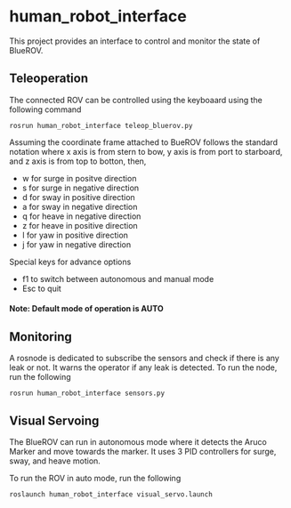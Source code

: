 # human_robot_interface
This project provides an interface to control and monitor the state of BlueROV. 

## Teleoperation
The connected ROV can be controlled using the keyboaard using the following command
```
rosrun human_robot_interface teleop_bluerov.py
```
Assuming the coordinate frame attached to BueROV follows the standard notation where x axis
is from stern to bow, y axis is from port to starboard, and z axis is from top to botton, then, 
- w for surge in positve direction
- s for surge in negative direction
- d for sway in positive direction
- a for sway in negative direction
- q for heave in negative direction
- z for heave in positive direction
- l for yaw in positive direction
- j for yaw in negative direction

Special keys for advance options
- f1 to switch between autonomous and manual mode
- Esc to quit

#### Note: Default mode of operation is AUTO

## Monitoring
A rosnode is dedicated to subscribe the sensors and check if there is any leak or not. It warns the operator if any leak is detected. 
To run the node, run the following
```
rosrun human_robot_interface sensors.py
```

## Visual Servoing
The BlueROV can run in autonomous mode where it detects the Aruco Marker and move towards the marker. It uses 3 PID controllers for surge, sway, and heave motion.

To run the ROV in auto mode, run the following
```
roslaunch human_robot_interface visual_servo.launch
```


